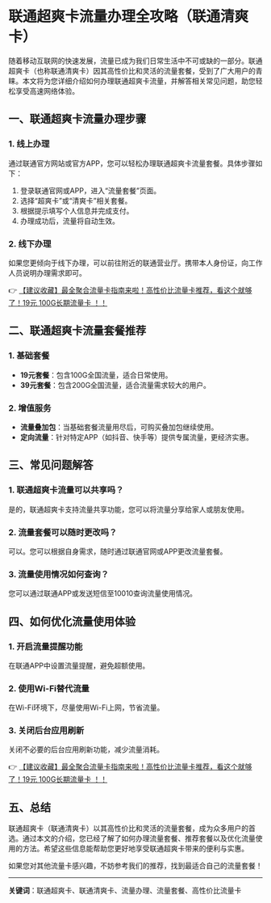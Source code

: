 # 联通超爽卡流量办理全攻略（联通清爽卡）

随着移动互联网的快速发展，流量已成为我们日常生活中不可或缺的一部分。联通超爽卡（也称联通清爽卡）因其高性价比和灵活的流量套餐，受到了广大用户的青睐。本文将为您详细介绍如何办理联通超爽卡流量，并解答相关常见问题，助您轻松享受高速网络体验。

## 一、联通超爽卡流量办理步骤

### 1. 线上办理
通过联通官方网站或官方APP，您可以轻松办理联通超爽卡流量套餐。具体步骤如下：
1. 登录联通官网或APP，进入“流量套餐”页面。
2. 选择“超爽卡”或“清爽卡”相关套餐。
3. 根据提示填写个人信息并完成支付。
4. 办理成功后，流量将自动生效。

### 2. 线下办理
如果您更倾向于线下办理，可以前往附近的联通营业厅。携带本人身份证，向工作人员说明办理需求即可。

👉 [【建议收藏】最全聚合流量卡指南来啦！高性价比流量卡推荐，看这个就够了！19元 100G长期流量卡 ！！](https://bit.ly/Liuliangka)

## 二、联通超爽卡流量套餐推荐

### 1. 基础套餐
- **19元套餐**：包含100G全国流量，适合日常使用。
- **39元套餐**：包含200G全国流量，适合流量需求较大的用户。

### 2. 增值服务
- **流量叠加包**：当基础套餐流量用尽后，可购买叠加包继续使用。
- **定向流量**：针对特定APP（如抖音、快手等）提供专属流量，更经济实惠。

## 三、常见问题解答

### 1. 联通超爽卡流量可以共享吗？
是的，联通超爽卡支持流量共享功能，您可以将流量分享给家人或朋友使用。

### 2. 流量套餐可以随时更改吗？
可以。您可以根据自身需求，随时通过联通官网或APP更改流量套餐。

### 3. 流量使用情况如何查询？
您可以通过联通APP或发送短信至10010查询流量使用情况。

## 四、如何优化流量使用体验

### 1. 开启流量提醒功能
在联通APP中设置流量提醒，避免超额使用。

### 2. 使用Wi-Fi替代流量
在Wi-Fi环境下，尽量使用Wi-Fi上网，节省流量。

### 3. 关闭后台应用刷新
关闭不必要的后台应用刷新功能，减少流量消耗。

👉 [【建议收藏】最全聚合流量卡指南来啦！高性价比流量卡推荐，看这个就够了！19元 100G长期流量卡 ！！](https://bit.ly/Liuliangka)

## 五、总结

联通超爽卡（联通清爽卡）以其高性价比和灵活的流量套餐，成为众多用户的首选。通过本文的介绍，您已经了解了如何办理流量套餐、推荐套餐以及优化流量使用的方法。希望这些信息能帮助您更好地享受联通超爽卡带来的便利与实惠。

如果您对其他流量卡感兴趣，不妨参考我们的推荐，找到最适合自己的流量套餐！

---

**关键词**：联通超爽卡、联通清爽卡、流量办理、流量套餐、高性价比流量卡